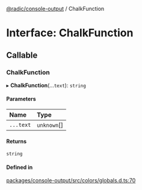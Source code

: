 [@radic/console-output](../README.md) / ChalkFunction

# Interface: ChalkFunction

## Callable

### ChalkFunction

▸ **ChalkFunction**(...`text`): `string`

#### Parameters

| Name | Type |
| :------ | :------ |
| `...text` | `unknown`[] |

#### Returns

`string`

#### Defined in

[packages/console-output/src/colors/globals.d.ts:70](https://github.com/robinradic/npm-console/blob/10cb77f/packages/console-output/src/colors/globals.d.ts#L70)
